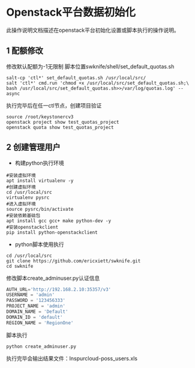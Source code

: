 # Openstack平台数据初始化
此操作说明文档描述在openstack平台初始化设置或脚本执行的操作说明。

## 1 配额修改
修改默认配额为-1无限制
脚本位置swknife/shell/set_default_quotas.sh
```shell
salt-cp 'ctl*' set_default_quotas.sh /usr/local/src/
salt 'ctl*' cmd.run 'chmod +x /usr/local/src/set_default_quotas.sh;\
bash /usr/local/src/set_default_quotas.sh>>/var/log/quotas.log' --async
```
执行完毕后在任一ctl节点，创建项目验证
```shell
source /root/keystonercv3
openstack project show test_quotas_project
openstack quota show test_quotas_project
```
## 2 创建管理用户
* 构建python执行环境
```shell
#安装虚拟环境
apt install virtualenv -y
#创建虚拟环境
cd /usr/local/src
virtualenv pysrc
#进入虚拟环境
source pysrc/bin/activate
#安装依赖基础包
apt install gcc gcc+ make python-dev -y
#安装openstackclient
pip install python-openstackclient
```
* python脚本使用执行
```
cd /usr/local/src
git clone https://github.com/ericxiett/swknife.git
cd swknife
```
修改脚本create_adminuser.py认证信息
```python
AUTH_URL='http://192.168.2.10:35357/v3'
USERNAME = 'admin'
PASSWORD = '123456333'
PROJECT_NAME = 'admin'
DOMAIN_NAME = 'Default'
DOMAIN_ID = 'default'
REGION_NAME = 'RegionOne'
```
脚本执行
```
python create_adminuser.py
```
执行完毕会输出结果文件：Inspurcloud-poss_users.xls